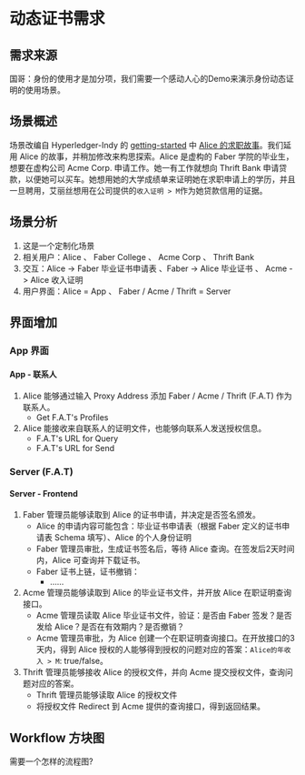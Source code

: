 # 动态证书需求
## 需求来源
国哥：身份的使用才是加分项，我们需要一个感动人心的Demo来演示身份动态证明的使用场景。

## 场景概述
场景改编自 Hyperledger-Indy 的 [getting-started](https://github.com/hyperledger/indy-node/blob/master/getting-started.md) 中 [Alice 的求职故事](https://github.com/hyperledger/indy-node/blob/master/getting-started.md#alice-gets-a-transcript)。我们延用 Alice 的故事，并稍加修改来构思探索。Alice 是虚构的 Faber 学院的毕业生，想要在虚构公司 Acme Corp. 申请工作。她一有工作就想向 Thrift Bank 申请贷款，以便她可以买车。她想用她的大学成绩单来证明她在求职申请上的学历，并且一旦聘用，艾丽丝想用在公司提供的`收入证明 > M`作为她贷款信用的证据。

## 场景分析
1. 这是一个定制化场景
1. 相关用户：Alice 、 Faber College 、 Acme Corp 、 Thrift Bank
1. 交互：Alice -> Faber 毕业证书申请表 、Faber -> Alice 毕业证书 、 Acme -> Alice 收入证明
1. 用户界面：Alice = App 、 Faber / Acme / Thrift = Server

## 界面增加
### App 界面
#### App - 联系人
1. Alice 能够通过输入 Proxy Address 添加 Faber / Acme / Thrift (F.A.T) 作为联系人。
	- Get F.A.T's Profiles
1. Alice 能接收来自联系人的证明文件，也能够向联系人发送授权信息。
	- F.A.T's URL for Query
	- F.A.T's URL for Send

### Server (F.A.T)
#### Server - Frontend
1. Faber 管理员能够读取到 Alice 的证书申请，并决定是否签名颁发。
	- Alice 的申请内容可能包含：毕业证书申请表（根据 Faber 定义的证书申请表 Schema 填写）、Alice 的个人身份证明
	- Faber 管理员审批，生成证书签名后，等待 Alice 查询。在签发后2天时间内，Alice 可查询并下载证书。
	- Faber 证书上链，证书撤销：
		- ……
1. Acme 管理员能够读取到 Alice 的毕业证书文件，并开放 Alice 在职证明查询接口。
	- Acme 管理员读取 Alice 毕业证书文件，验证：是否由 Faber 签发？是否发给 Alice？是否在有效期内？是否撤销？
	- Acme 管理员审批，为 Alice 创建一个在职证明查询接口。在开放接口的3天内，得到 Alice 授权的人能够得到授权的问题对应的答案：`Alice的年收入 > M`: true/false。
1. Thrift 管理员能够接收 Alice 的授权文件，并向 Acme 提交授权文件，查询问题对应的答案。
	- Thrift 管理员能够读取 Alice 的授权文件
	- 将授权文件 Redirect 到 Acme 提供的查询接口，得到返回结果。

## Workflow 方块图

需要一个怎样的流程图?
